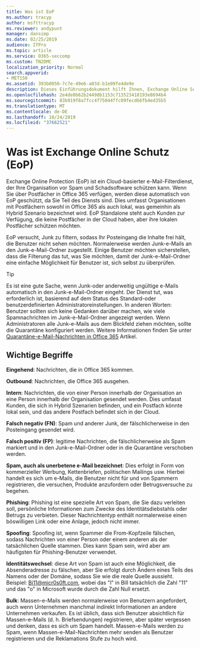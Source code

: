 ```yaml
---
title: Was ist EoP
ms.author: tracyp
author: msfttracyp
ms.reviewer: andypunt
manager: dansimp
ms.date: 02/25/2019
audience: ITPro
ms.topic: article
ms.service: O365-seccomp
ms.custom: TN2DMC
localization_priority: Normal
search.appverid:
- MET150
ms.assetid: 393b0050-7c7e-49e6-a03d-b1e09fe4de9e
description: Dieses Einführungsdokument hilft Ihnen, Exchange Online Schutz (EoP) und einige wichtige Terminologie zu verstehen. Dies gilt für Office 365 Kunden, die Exchange Online in der Cloud gehosteten Postfächern und EOP-eigenständigen Kunden schützen, die lokale Postfächer wie Exchange Server 2016 schützen.
ms.openlocfilehash: 2e4de0b62b24498b1153c713523418193e8694b4
ms.sourcegitcommit: 83b919f8a7fcc4f75044ffc09fecd66fb4ed35b5
ms.translationtype: MT
ms.contentlocale: de-DE
ms.lasthandoff: 10/24/2019
ms.locfileid: "37662521"
---
```

# <a name="what-is-exchange-online-protection-eop"></a>Was ist Exchange Online Schutz (EoP)

Exchange Online Protection (EoP) ist ein Cloud-basierter e-Mail-Filterdienst, der Ihre Organisation vor Spam und Schadsoftware schützen kann. Wenn Sie über Postfächer in Office 365 verfügen, werden diese automatisch von EoP geschützt, da Sie Teil des Diensts sind. Dies umfasst Organisationen mit Postfächern sowohl in Office 365 als auch lokal, was gemeinhin als Hybrid Szenario bezeichnet wird. EoP Standalone steht auch Kunden zur Verfügung, die keine Postfächer in der Cloud haben, aber ihre lokalen Postfächer schützen möchten.

EoP versucht, Junk zu filtern, sodass Ihr Posteingang die Inhalte frei hält, die Benutzer nicht sehen möchten. Normalerweise werden Junk-e-Mails an den Junk-e-Mail-Ordner zugestellt. Einige Benutzer möchten sicherstellen, dass die Filterung das tut, was Sie möchten, damit der Junk-e-Mail-Ordner eine einfache Möglichkeit für Benutzer ist, sich selbst zu überprüfen.  

> [!TIP]
> Es ist eine gute Sache, wenn Junk-oder anderweitig ungültige e-Mails automatisch in den Junk-e-Mail-Ordner eingeht. Der Dienst tut, was erforderlich ist, basierend auf dem Status des Standard-oder benutzerdefinierten Administratoreinstellungen. In anderen Worten: Benutzer sollten sich keine Gedanken darüber machen, wie viele Spamnachrichten im Junk-e-Mail-Ordner angezeigt werden. Wenn Administratoren alle Junk-e-Mails aus dem Blickfeld ziehen möchten, sollte die Quarantäne konfiguriert werden. Weitere Informationen finden Sie unter [Quarantäne-e-Mail-Nachrichten in Office 365](quarantine-email-messages.md) Artikel.

## <a name="important-terms"></a>Wichtige Begriffe

**Eingehend**: Nachrichten, die in Office 365 kommen.

**Outbound**: Nachrichten, die Office 365 ausgehen.

**Intern**: Nachrichten, die von einer Person innerhalb der Organisation an eine Person innerhalb der Organisation gesendet werden. Dies umfasst Kunden, die sich in Hybrid Szenarien befinden, und ein Postfach könnte lokal sein, und das andere Postfach befindet sich in der Cloud.

**Falsch negativ (FN)**: Spam und anderer Junk, der fälschlicherweise in den Posteingang gesendet wird.

**Falsch positiv (FP)**: legitime Nachrichten, die fälschlicherweise als Spam markiert und in den Junk-e-Mail-Ordner oder in die Quarantäne verschoben werden.

**Spam, auch als unerbetene e-Mail bezeichnet**: Dies erfolgt in Form von kommerzieller Werbung, Kettenbriefen, politischen Mailings usw. Hierbei handelt es sich um e-Mails, die Benutzer nicht für und von Spammern registrieren, die versuchen, Produkte anzufordern oder Betrugsversuche zu begehen.

**Phishing**: Phishing ist eine spezielle Art von Spam, die Sie dazu verleiten soll, persönliche Informationen zum Zwecke des Identitätsdiebstahls oder Betrugs zu verbieten. Dieser Nachrichtentyp enthält normalerweise einen böswilligen Link oder eine Anlage, jedoch nicht immer.

**Spoofing**: Spoofing ist, wenn Spammer die From-Kopfzeile fälschen, sodass Nachrichten von einer Person oder einem anderen als der tatsächlichen Quelle stammen. Dies kann Spam sein, wird aber am häufigsten für Phishing-Benutzer verwendet.

**Identitätswechsel**: diese Art von Spam ist auch eine Möglichkeit, die Absenderadresse zu fälschen, aber Sie erfolgt durch Ändern eines Teils des Namens oder der Domäne, sodass Sie wie die reale Quelle aussieht. Beispiel: Bi11@micr0s0ft.com, wobei das "l" in Bill tatsächlich die Zahl "11" und das "o" in Microsoft wurde durch die Zahl Null ersetzt.

**Bulk**: Massen-e-Mails werden normalerweise von Benutzern angefordert, auch wenn Unternehmen manchmal indirekt Informationen an andere Unternehmen verkaufen. Es ist üblich, dass sich Benutzer absichtlich für Massen-e-Mails (d. h. Briefsendungen) registrieren, aber später vergessen und denken, dass es sich um Spam handelt. Massen-e-Mails werden zu Spam, wenn Massen-e-Mail-Nachrichten mehr senden als Benutzer registrieren und die Reklamations Stufe zu hoch wird.
